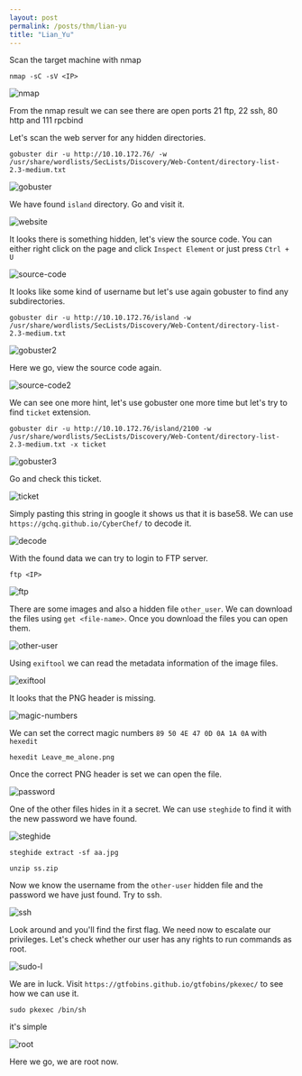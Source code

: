 ```yaml
---
layout: post
permalink: /posts/thm/lian-yu
title: "Lian_Yu"
---
```


Scan the target machine with nmap

```
nmap -sC -sV <IP>
```

![nmap](/assets/images/thm/lian-yu/nmap.png)

From the nmap result we can see there are open ports 21 ftp, 22 ssh, 80 http and 111 rpcbind

Let's scan the web server for any hidden directories.

```
gobuster dir -u http://10.10.172.76/ -w /usr/share/wordlists/SecLists/Discovery/Web-Content/directory-list-2.3-medium.txt
```

![gobuster](/assets/images/thm/lian-yu/gobuster.png)

We have found `island` directory. Go and visit it.

![website](/assets/images/thm/lian-yu/website.png)

It looks there is something hidden, let's view the source code. You can either right click on the page and click `Inspect Element` or just press `Ctrl + U`

![source-code](/assets/images/thm/lian-yu/source-code.png)

It looks like some kind of username but let's use again gobuster to find any subdirectories.

```
gobuster dir -u http://10.10.172.76/island -w /usr/share/wordlists/SecLists/Discovery/Web-Content/directory-list-2.3-medium.txt
```

![gobuster2](/assets/images/thm/lian-yu/gobuster2.png)

Here we go, view the source code again.

![source-code2](/assets/images/thm/lian-yu/source-code2.png)

We can see one more hint, let's use gobuster one more time but let's try to find `ticket` extension.

```
gobuster dir -u http://10.10.172.76/island/2100 -w /usr/share/wordlists/SecLists/Discovery/Web-Content/directory-list-2.3-medium.txt -x ticket
```

![gobuster3](/assets/images/thm/lian-yu/gobuster3.png)

Go and check this ticket.

![ticket](/assets/images/thm/lian-yu/ticket.png)

Simply pasting this string in google it shows us that it is base58. We can use `https://gchq.github.io/CyberChef/` to decode it.

![decode](/assets/images/thm/lian-yu/decode.png)

With the found data we can try to login to FTP server.

```
ftp <IP>
```

![ftp](/assets/images/thm/lian-yu/ftp.png)

There are some images and also a hidden file `other_user`. We can download the files using `get <file-name>`. Once you download the files you can open them.

![other-user](/assets/images/thm/lian-yu/other-user.png)

Using `exiftool` we can read the metadata information of the image files. 

![exiftool](/assets/images/thm/lian-yu/exiftool.png)

It looks that the PNG header is missing.

![magic-numbers](/assets/images/thm/lian-yu/magic-numbers.png)

We can set the correct magic numbers `89 50 4E 47 0D 0A 1A 0A` with `hexedit` 

```
hexedit Leave_me_alone.png
```

Once the correct PNG header is set we can open the file.

![password](/assets/images/thm/lian-yu/password.png)

One of the other files hides in it a secret. We can use `steghide` to find it with the new password we have found.

![steghide](/assets/images/thm/lian-yu/steghide.png)

```
steghide extract -sf aa.jpg
```

```
unzip ss.zip
```

Now we know the username from the `other-user` hidden file and the password we have just found. Try to ssh.

![ssh](/assets/images/thm/lian-yu/ssh.png)

Look around and you'll find the first flag. We need now to escalate our privileges. Let's check whether our user has any rights to run commands as root.

![sudo-l](/assets/images/thm/lian-yu/sudo-l.png)

We are in luck. Visit `https://gtfobins.github.io/gtfobins/pkexec/` to see how we can use it.

```
sudo pkexec /bin/sh
```
it's simple

![root](/assets/images/thm/lian-yu/root.png)

Here we go, we are root now.
